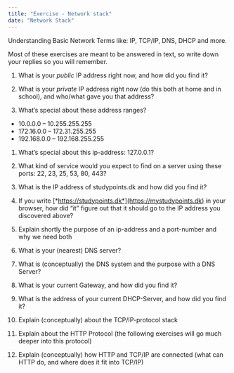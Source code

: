 ```yaml
---
title: "Exercise - Network stack"
date: "Network Stack"
---
```



Understanding Basic Network Terms like: IP, TCP/IP, DNS, DHCP and more.

Most of these exercises are meant to be answered in text, so write down
your replies so you will remember.

1.  What is your *public* IP address right now, and how did you find it?

2.  What is your *private* IP address right now (do this both at home and in school), and who/what gave you that address?

3.  What’s special about these address ranges?
- 10.0.0.0 – 10.255.255.255
- 172.16.0.0 – 172.31.255.255
- 192.168.0.0 – 192.168.255.255

1.  What’s special about this ip-address: 127.0.0.1?

2. What kind of service would you expect to find on a server using these ports: 22, 23, 25, 53, 80, 443?

3.  What is the IP address of studypoints.dk and how did you find it?

4.  If you write [*https://studypoints.dk*](https://mystudypoints.dk) in your browser, how did “it” figure out that it should go to the IP address you discovered above?

5.  Explain shortly the purpose of an ip-address and a port-number and why we need both

6.  What is your (nearest) DNS server?

7.  What is (conceptually) the DNS system and the purpose with a DNS Server?

8.  What is your current Gateway, and how did you find it?

9.  What is the address of your current DHCP-Server, and how did you find it?

10. Explain (conceptually) about the TCP/IP-protocol stack

11. Explain about the HTTP Protocol (the following exercises will go much deeper into this protocol)

12. Explain (conceptually) how HTTP and TCP/IP are connected (what can HTTP do, and where does it fit into TCP/IP)
